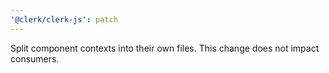 ```yaml
---
'@clerk/clerk-js': patch
---
```


Split component contexts into their own files. This change does not impact consumers.
